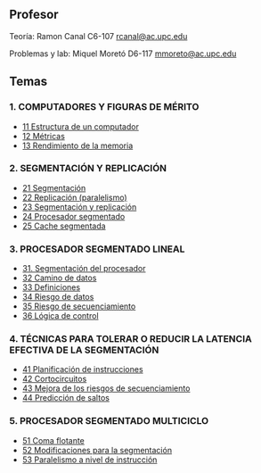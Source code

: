 ## Profesor

Teoría: Ramon Canal
C6-107
rcanal@ac.upc.edu

Problemas y lab: Miquel Moretó
D6-117
mmoreto@ac.upc.edu

## Temas

### 1. COMPUTADORES Y FIGURAS DE MÉRITO

- [11 Estructura de un computador](11%20Estructura%20de%20un%20computador.md)
- [12 Métricas](12%20Métricas.md)
- [13 Rendimiento de la memoria](13%20Rendimiento%20de%20la%20memoria.md)

### 2. SEGMENTACIÓN Y REPLICACIÓN

- [21 Segmentación](21%20Segmentación.md)
- [22 Replicación (paralelismo)](22%20Replicación%20(paralelismo).md)
- [23 Segmentación y replicación](23%20Segmentación%20y%20replicación.md)
- [24 Procesador segmentado](24%20Procesador%20segmentado.md)
- [25 Cache segmentada](25%20Cache%20segmentada.md)

### 3. PROCESADOR SEGMENTADO LINEAL

- [31. Segmentación del procesador](31.%20Segmentación%20del%20procesador.md)
- [32 Camino de datos](32%20Camino%20de%20datos.md)
- [33 Definiciones](33%20Definiciones.md)
- [34 Riesgo de datos](34%20Riesgo%20de%20datos.md)
- [35 Riesgo de secuenciamiento](35%20Riesgo%20de%20secuenciamiento.md)
- [36 Lógica de control](36%20Lógica%20de%20control.md)

### 4. TÉCNICAS PARA TOLERAR O REDUCIR LA LATENCIA EFECTIVA DE LA SEGMENTACIÓN

- [41 Planificación de instrucciones](41%20Planificación%20de%20instrucciones.md)
- [42 Cortocircuitos](42%20Cortocircuitos.md)
- [43 Mejora de los riesgos de secuenciamiento](43%20Mejora%20de%20los%20riesgos%20de%20secuenciamiento.md)
- [44 Predicción de saltos](44%20Predicción%20de%20saltos.md)

### 5. PROCESADOR SEGMENTADO MULTICICLO

- [51 Coma flotante](51%20Coma%20flotante.md)
- [52 Modificaciones para la segmentación](52%20Modificaciones%20para%20la%20segmentación.md)
- [53 Paralelismo a nivel de instrucción](53%20Paralelismo%20a%20nivel%20de%20instrucción.md)
